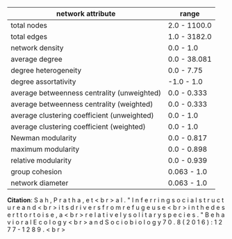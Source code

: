 network attribute|range
---|---
total nodes|2.0 - 1100.0
total edges|1.0 - 3182.0
network density|0.0 - 1.0
average degree|0.0 - 38.081
degree heterogeneity|0.0 - 7.75
degree assortativity|-1.0 - 1.0
average betweenness centrality (unweighted)|0.0 - 0.333
average betweenness centrality (weighted)|0.0 - 0.333
average clustering coefficient (unweighted)|0.0 - 1.0
average clustering coefficient (weighted)|0.0 - 1.0
Newman modularity|0.0 - 0.817
maximum modularity|0.0 - 0.898
relative modularity|0.0 - 0.939
group cohesion|0.063 - 1.0
network diameter|0.063 - 1.0
**Citation**: S a h , P r a t h a , e t < b r > a l . " I n f e r r i n g s o c i a l s t r u c t u r e a n d < b r > i t s d r i v e r s f r o m r e f u g e u s e < b r > i n t h e d e s e r t t o r t o i s e , a < b r > r e l a t i v e l y s o l i t a r y s p e c i e s . " B e h a v i o r a l E c o l o g y < b r > a n d S o c i o b i o l o g y 7 0 . 8 ( 2 0 1 6 ) : 1 2 7 7 - 1 2 8 9 . < b r >